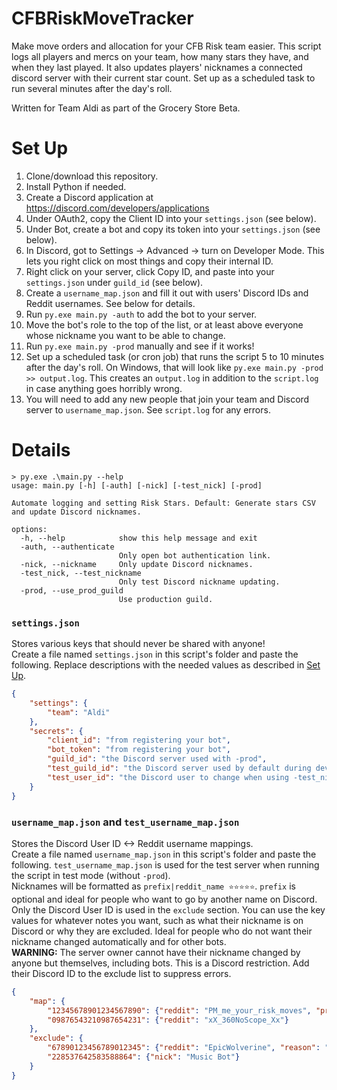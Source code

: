 # CFBRiskMoveTracker

Make move orders and allocation for your CFB Risk team easier. This script logs all players and mercs on your team, how many stars they have, and when they last played. It also updates players' nicknames a connected discord server with their current star count. Set up as a scheduled task to run several minutes after the day's roll.

Written for Team Aldi as part of the Grocery Store Beta.

# Set Up
1. Clone/download this repository.
2. Install Python if needed.
3. Create a Discord application at https://discord.com/developers/applications
4. Under OAuth2, copy the Client ID into your `settings.json` (see below).
5. Under Bot, create a bot and copy its token into your `settings.json` (see below).
6. In Discord, got to Settings -> Advanced -> turn on Developer Mode. This lets you right click on most things and copy their internal ID.
7. Right click on your server, click Copy ID, and paste into your `settings.json` under `guild_id` (see below).
8. Create a `username_map.json` and fill it out with users' Discord IDs and Reddit usernames. See below for details.
9. Run `py.exe main.py -auth` to add the bot to your server.
10. Move the bot's role to the top of the list, or at least above everyone whose nickname you want to be able to change.
11. Run `py.exe main.py -prod` manually and see if it works!
12. Set up a scheduled task (or cron job) that runs the script 5 to 10 minutes after the day's roll. On Windows, that will look like `py.exe main.py -prod >> output.log`. This creates an `output.log` in addition to the `script.log` in case anything goes horribly wrong.
13. You will need to add any new people that join your team and Discord server to `username_map.json`. See `script.log` for any errors.

# Details

```
> py.exe .\main.py --help
usage: main.py [-h] [-auth] [-nick] [-test_nick] [-prod]

Automate logging and setting Risk Stars. Default: Generate stars CSV and update Discord nicknames.

options:
  -h, --help            show this help message and exit
  -auth, --authenticate
                        Only open bot authentication link.
  -nick, --nickname     Only update Discord nicknames.
  -test_nick, --test_nickname
                        Only test Discord nickname updating.
  -prod, --use_prod_guild
                        Use production guild.
```

### `settings.json`
Stores various keys that should never be shared with anyone!  
Create a file named `settings.json` in this script's folder and paste the following. Replace descriptions with the needed values as described in [Set Up](#set-up).
```JSON
{
    "settings": {
        "team": "Aldi"
    },
    "secrets": {
        "client_id": "from registering your bot",
        "bot_token": "from registering your bot",
        "guild_id": "the Discord server used with -prod",
        "test_guild_id": "the Discord server used by default during development",
        "test_user_id": "the Discord user to change when using -test_nick"
    }
}
```

### `username_map.json` and `test_username_map.json`
Stores the Discord User ID <-> Reddit username mappings.  
Create a file named `username_map.json` in this script's folder and paste the following. `test_username_map.json` is used for the test server when running the script in test mode (without `-prod`).  
Nicknames will be formatted as `prefix|reddit_name ⭐⭐⭐⭐⭐`. `prefix` is optional and ideal for people who want to go by another name on Discord.  
Only the Discord User ID is used in the `exclude` section. You can use the key values for whatever notes you want, such as what their nickname is on Discord or why they are excluded. Ideal for people who do not want their nickname changed automatically and for other bots.  
**WARNING:** The server owner cannot have their nickname changed by anyone but themselves, including bots. This is a Discord restriction. Add their Discord ID to the exclude list to suppress errors.
```JSON
{
    "map": {
        "12345678901234567890": {"reddit": "PM_me_your_risk_moves", "prefix": "John"},
        "09876543210987654231": {"reddit": "xX_360NoScope_Xx"}
    },
    "exclude": {
        "67890123456789012345": {"reddit": "EpicWolverine", "reason": "Server Owner cannot have nickname changed by bots"},
        "228537642583588864": {"nick": "Music Bot"}
    }
}
```

